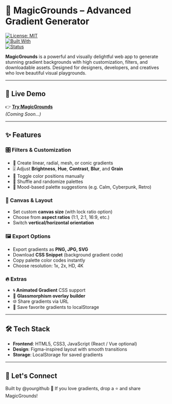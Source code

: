 # 🎨 MagicGrounds – Advanced Gradient Generator

[![License: MIT](https://img.shields.io/badge/License-MIT-purple.svg)](LICENSE)  
[![Built With](https://img.shields.io/badge/Built%20with-Love-%23ff69b4.svg)]()  
[![Status](https://img.shields.io/badge/Status-Under_Development-blueviolet)]()

**MagicGrounds** is a powerful and visually delightful web app to generate stunning gradient backgrounds with high customization, filters, and downloadable assets. Designed for designers, developers, and creatives who love beautiful visual playgrounds.

---

## 🚀 Live Demo

👉 **[Try MagicGrounds](https://magicgrounds.vercel.app/)**  
*(Coming Soon...)*

---

## ✨ Features

### 🎛 Filters & Customization
- 🎨 Create linear, radial, mesh, or conic gradients
- 🎚️ Adjust **Brightness**, **Hue**, **Contrast**, **Blur**, and **Grain**
- 🧪 Toggle color positions manually
- 🎲 Shuffle and randomize palettes
- 🌈 Mood-based palette suggestions (e.g. Calm, Cyberpunk, Retro)

### 📐 Canvas & Layout
- Set custom **canvas size** (with lock ratio option)
- Choose from **aspect ratios** (1:1, 2:1, 16:9, etc.)
- Switch **vertical/horizontal orientation**

### 🖼️ Export Options
- Export gradients as **PNG, JPG, SVG**
- Download **CSS Snippet** (background gradient code)
- Copy palette color codes instantly
- Choose resolution: 1x, 2x, HD, 4K

### 🔥 Extras
- 🌀 **Animated Gradient** CSS support
- 🧊 **Glassmorphism overlay builder**
- 🌐 Share gradients via URL
- 🎨 Save favorite gradients to localStorage

---

## 🛠️ Tech Stack

- **Frontend**: HTML5, CSS3, JavaScript (React / Vue optional)
- **Design**: Figma-inspired layout with smooth transitions
- **Storage**: LocalStorage for saved gradients

---
## 💬 Let's Connect
Built by @yourgithub 💜
If you love gradients, drop a ⭐ and share MagicGrounds!


